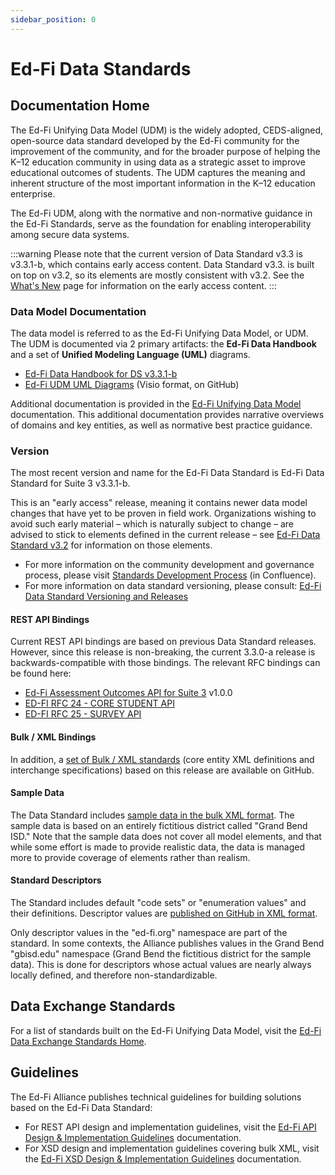 ```yaml
---
sidebar_position: 0
---
```


# Ed-Fi Data Standards

## Documentation Home

The Ed-Fi Unifying Data Model (UDM) is the widely adopted, CEDS-aligned,
open-source data standard developed by the Ed-Fi community for the improvement
of the community, and for the broader purpose of helping the K–12 education
community in using data as a strategic asset to improve educational outcomes of
students. The UDM captures the meaning and inherent structure of the most
important information in the K–12 education enterprise.

The Ed-Fi UDM, along with the normative and non-normative guidance in the Ed-Fi
Standards, serve as the foundation for enabling interoperability among secure
data systems.

:::warning
Please note that the current version of Data Standard v3.3 is
v3.3.1-b, which contains early access content. Data Standard v3.3. is built on
top on v3.2, so its elements are mostly consistent with v3.2. See the [What's
New](/reference/data-exchange/data-standard/3/whats-new) page for information on the early
access content.
:::

### Data Model Documentation

The data model is referred to as the Ed-Fi Unifying Data Model, or UDM. The UDM
is documented via 2 primary artifacts: the **Ed-Fi Data Handbook** and a set of
**Unified Modeling Language (UML)** diagrams.

* <a href="https://edfidocs.blob.core.windows.net/$web/handbook/v3.3/index.html"
  target="_blank">Ed-Fi Data Handbook for DS v3.3.1-b</a>
* [Ed-Fi UDM UML
  Diagrams](https://github.com/Ed-Fi-Alliance-OSS/Ed-Fi-Standard/tree/v3.3.1-b/Models)
  (Visio format, on GitHub)

Additional documentation is provided in the [Ed-Fi Unifying Data
Model](/reference/data-exchange/udm) documentation. This additional
documentation provides narrative overviews of domains and key entities, as well
as normative best practice guidance.

### Version

The most recent version and name for the Ed-Fi Data Standard is Ed-Fi Data
Standard for Suite 3 v3.3.1-b.

This is an "early access" release, meaning it contains newer data model changes
that have yet to be proven in field work. Organizations wishing to avoid such
early material – which is naturally subject to change – are advised to stick to
elements defined in the current release – see [Ed-Fi Data Standard
v3.2](https://edfi.atlassian.net/wiki/spaces/EFDS32/overview) for information on
those elements.

* For more information on the community development and governance process,
    please visit [Standards Development
    Process](https://edfi.atlassian.net/wiki/spaces/GOV/pages/20325368/Standards+Development+Process)
    (in Confluence).
* For more information on data standard versioning, please consult: [Ed-Fi Data
  Standard Versioning and
  Releases](/reference/data-exchange/versioning-and-releases)

#### REST API Bindings

Current REST API bindings are based on previous Data Standard releases. However,
since this release is non-breaking, the current 3.3.0-a release is
backwards-compatible with those bindings. The relevant RFC bindings can be found
here:

* [Ed-Fi Assessment Outcomes API for Suite
  3](https://edfi.atlassian.net/wiki/spaces/EFDS/pages/17727736/Ed-Fi+Assessment+Outcomes+API+for+Suite+3)
  v1.0.0
* [ED-FI RFC 24 - CORE STUDENT
  API](https://edfi.atlassian.net/wiki/spaces/EFTD/pages/25363210/ED-FI+RFC+24+-+CORE+STUDENT+API)
* [ED-FI RFC 25 - SURVEY
  API](https://edfi.atlassian.net/wiki/spaces/EFTD/pages/25363230/ED-FI+RFC+25+-+SURVEY+API)

#### Bulk / XML Bindings

In addition, a [set of Bulk / XML
standards](https://github.com/Ed-Fi-Alliance-OSS/Ed-Fi-Standard/tree/main/Schemas/Bulk)
(core entity XML definitions and interchange specifications) based on this
release are available on GitHub.

#### Sample Data

The Data Standard includes [sample data in the bulk XML
format](https://github.com/Ed-Fi-Alliance-OSS/Ed-Fi-Standard/tree/main/Samples/Sample%20XML).
The sample data is based on an entirely fictitious district called "Grand Bend
ISD." Note that the sample data does not cover all model elements, and that
while some effort is made to provide realistic data, the data is managed more to
provide coverage of elements rather than realism.

#### Standard Descriptors

The Standard includes default "code sets" or "enumeration values" and their
definitions. Descriptor values are [published on GitHub in XML
format](https://github.com/Ed-Fi-Alliance-OSS/Ed-Fi-Standard/tree/main/Descriptors).

Only descriptor values in the "ed-fi.org" namespace are part of the standard. In
some contexts, the Alliance publishes values in the Grand Bend "gbisd.edu"
namespace (Grand Bend the fictitious district for the sample data). This is done
for descriptors whose actual values are nearly always locally defined, and
therefore non-standardizable.

## Data Exchange Standards

For a list of standards built on the Ed-Fi Unifying Data Model, visit the [Ed-Fi
Data Exchange Standards Home](/reference/data-exchange).

## Guidelines

The Ed-Fi Alliance publishes technical guidelines for building solutions based
on the Ed-Fi Data Standard:

* For REST API design and implementation guidelines, visit the [Ed-Fi API Design
    & Implementation Guidelines](/reference/data-exchange/api-guidelines)
    documentation.
* For XSD design and implementation guidelines covering bulk XML, visit the
    [Ed-Fi XSD Design & Implementation
    Guidelines](/reference/data-exchange/xsd-guidelines) documentation.
